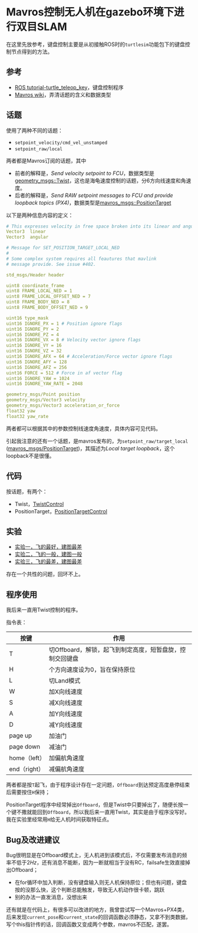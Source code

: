 # Mavros控制无人机在gazebo环境下进行双目SLAM

在这里先放参考，键盘控制主要是从初接触ROS时的`turtlesim`功能包下的键盘控制节点得到的方法。

## 参考

* [ROS tutorial-turtle_teleop_key](https://github.com/ros/ros_tutorials/blob/ee5144f314e669cc6c85ea6e93b7da55d090a684/turtlesim/tutorials/teleop_turtle_key.cpp)，键盘控制程序
* [Mavros wiki](http://wiki.ros.org/mavros#Overview)，弄清话题的含义和数据类型

## 话题

使用了两种不同的话题：

* `setpoint_velocity/cmd_vel_unstamped`
* `setpoint_raw/local`

两者都是Mavros订阅的话题，其中

* 前者的解释是，*Send velocity setpoint to FCU*，数据类型是[geometry_msgs::Twist](http://docs.ros.org/en/api/geometry_msgs/html/msg/Twist.html)，这也是海龟速度控制的话题，分6方向线速度和角速度。
* 后者的解释是，*Send RAW setpoint messages to FCU and provide loopback topics (PX4)*，数据类型是[mavros_msgs::PositionTarget](http://docs.ros.org/en/api/mavros_msgs/html/msg/PositionTarget.html)

以下是两种信息内容的定义：

```yaml
# This expresses velocity in free space broken into its linear and angular parts.
Vector3  linear
Vector3  angular
```

```yaml
# Message for SET_POSITION_TARGET_LOCAL_NED
#
# Some complex system requires all feautures that mavlink
# message provide. See issue #402.

std_msgs/Header header

uint8 coordinate_frame
uint8 FRAME_LOCAL_NED = 1
uint8 FRAME_LOCAL_OFFSET_NED = 7
uint8 FRAME_BODY_NED = 8
uint8 FRAME_BODY_OFFSET_NED = 9

uint16 type_mask
uint16 IGNORE_PX = 1 # Position ignore flags
uint16 IGNORE_PY = 2
uint16 IGNORE_PZ = 4
uint16 IGNORE_VX = 8 # Velocity vector ignore flags
uint16 IGNORE_VY = 16
uint16 IGNORE_VZ = 32
uint16 IGNORE_AFX = 64 # Acceleration/Force vector ignore flags
uint16 IGNORE_AFY = 128
uint16 IGNORE_AFZ = 256
uint16 FORCE = 512 # Force in af vector flag
uint16 IGNORE_YAW = 1024
uint16 IGNORE_YAW_RATE = 2048

geometry_msgs/Point position
geometry_msgs/Vector3 velocity
geometry_msgs/Vector3 acceleration_or_force
float32 yaw
float32 yaw_rate
```

两者都可以根据其中的参数控制线速度角速度，具体内容可见代码。

引起我注意的还有一个话题，是mavros发布的，为`setpoint_raw/target_local` ([mavros_msgs/PositionTarget](http://docs.ros.org/en/api/mavros_msgs/html/msg/PositionTarget.html))，其描述为*Local target loopback*，这个loopback不是很懂。

## 代码

按话题，有两个：

* Twist，[TwistControl](src/VelocityKeyBoardControl.cpp)
* PositionTarget，[PositionTargetControl](src/KeyBoardControl.cpp)

## 实验

* [实验一，飞的最好，建图最差](https://www.bilibili.com/video/BV11r4y1s7g6?spm_id_from=333.999.0.0)
* [实验二，飞的一般，建图一般](https://www.bilibili.com/video/BV1eU4y127D1/?spm_id_from=333.788.recommend_more_video.-1)
* [实验三，飞的最差，建图最差](https://www.bilibili.com/video/BV1c54y1o7E3/?spm_id_from=333.788.recommend_more_video.-1)

存在一个共性的问题，回环不上。

## 程序使用

我后来一直用Twist控制的程序。

指令表：

| 按键         | 作用                                                     |
| ------------ | -------------------------------------------------------- |
| T            | 切Offboard，解锁，起飞到制定高度，短暂盘旋，控制交回键盘 |
| H            | 个方向速度设为0，旨在保持原位                            |
| L            | 切Land模式                                               |
| W            | 加X向线速度                                              |
| S            | 减X向线速度                                              |
| A            | 加Y向线速度                                              |
| D            | 减Y向线速度                                              |
| page up      | 加油门                                                   |
| page down    | 减油门                                                   |
| home（left） | 加偏航角速度                                             |
| end（right） | 减偏航角速度                                             |

两者都是按`T`起飞，由于程序设计存在一定问题，`Offboard`到达预定高度悬停结束后需要按住`H`保持；

PositionTarget程序中经常掉出`Offboard`，但是Twist中只要掉出了，随便长按一个键不撒就能回到`Offboard`，所以我后来一直用Twist，其实是由于程序没写好。我在实验里经常用`H`给无人机时间获取特征点。

## Bug及改进建议

Bug很明显是在Offboard模式上，无人机进到该模式后，不仅需要发布消息的频率不低于$2Hz$，还有消息不能断，因为一断就相当于没有RC，failsafe生效直接掉出Offboard；

* 在for循环中加入判断，没有键盘输入则无人机保持原位；但也有问题，键盘按的没那么快，这个判断总能触发，导致无人机动作很卡顿，跳跃
* 别的办法一直发消息，没想出来

还有就是在代码上，有很多可以改进的地方，我曾尝试写一个Mavros+PX4类，后来发现`current_pose`和`current_state`的回调函数必须静态，又拿不到类数据，写个this指针传的话，回调函数又变成两个参数，mavros不匹配，遂罢。







